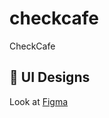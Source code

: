 # checkcafe

CheckCafe

## 🎨 UI Designs

Look at [Figma](https://www.figma.com/design/XEOhRXv4oPacVMwCWktLxu/checkcafe.com?node-id=0-1&t=MCnYDSN671ZVYYll-1)
